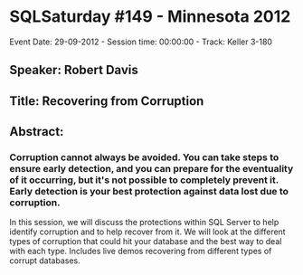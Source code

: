 # SQLSaturday #149 - Minnesota 2012
Event Date: 29-09-2012 - Session time: 00:00:00 - Track: Keller 3-180
## Speaker: Robert Davis
## Title: Recovering from Corruption
## Abstract:
### Corruption cannot always be avoided. You can take steps to ensure early detection, and you can prepare for the eventuality of it occurring, but it's not possible to completely prevent it. Early detection is your best protection against data lost due to corruption.

In this session, we will discuss the protections within SQL Server to help identify corruption and to help recover from it. We will look at the different types of corruption that could hit your database and the best way to deal with each type. Includes live demos recovering from different types of corrupt databases.
